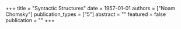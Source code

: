 +++
title = "Syntactic Structures"
date = 1957-01-01
authors = ["Noam Chomsky"]
publication_types = ["5"]
abstract = ""
featured = false
publication = ""
+++

